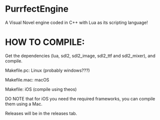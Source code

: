 # PurrfectEngine
A Visual Novel engine coded in C++ with Lua as its scripting language!

# HOW TO COMPILE:

Get the dependencies (lua, sdl2, sdl2_image, sdl2_ttf and sdl2_mixer), and compile.

Makefile.pc: Linux (probably windows???)

Makefile.mac: macOS

Makefile: iOS (compile using theos)

DO NOTE that for iOS you need the required frameworks, you can compile them using a Mac.

Releases will be in the releases tab.
